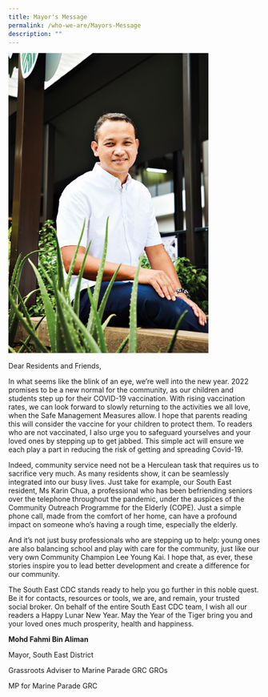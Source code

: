 ```yaml
---
title: Mayor's Message
permalink: /who-we-are/Mayors-Message
description: ""
---
```

<img src= "/images/Mayor/PictureofMayor.png" style="width: 400px; " >
				 
Dear Residents and Friends,

In what seems like the blink of an eye, we’re well into the new year. 2022 promises to be a new normal for the community, as our children and students step up for their COVID-19 vaccination. With rising vaccination rates, we can look forward to slowly returning to the activities we all love, when the Safe Management Measures allow. I hope that parents reading this will consider the vaccine for your children to protect them. To readers who are not vaccinated, I also urge you to safeguard yourselves and your loved ones by stepping up to get jabbed. This simple act will ensure we each play a part in reducing the risk of getting and spreading Covid-19.

 

Indeed, community service need not be a Herculean task that requires us to sacrifice very much. As many residents show, it can be seamlessly integrated into our busy lives. Just take for example, our South East resident, Ms Karin Chua, a professional who has been befriending seniors over the telephone throughout the pandemic, under the auspices of the Community Outreach Programme for the Elderly (COPE). Just a simple phone call, made from the comfort of her home, can have a profound impact on someone who’s having a rough time, especially the elderly.

 

And it’s not just busy professionals who are stepping up to help: young ones are also balancing school and play with care for the community, just like our very own Community Champion Lee Young Kai. I hope that, as ever, these stories inspire you to lead better development and create a difference for our community.

 

The South East CDC stands ready to help you go further in this noble quest. Be it for contacts, resources or tools, we are, and remain, your trusted social broker. On behalf of the entire South East CDC team, I wish all our readers a Happy Lunar New Year. May the Year of the Tiger bring you and your loved ones much prosperity, health and happiness.

 

**Mohd Fahmi Bin Aliman**

Mayor, South East District

Grassroots Adviser to Marine Parade GRC GROs 

MP for Marine Parade GRC